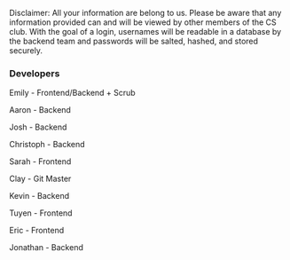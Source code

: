 Disclaimer: All your information are belong to us. Please be aware that any information provided can and will be viewed by other members of the CS club. With the goal of a login, usernames will be readable in a database by the backend team and passwords will be salted, hashed, and stored securely.


### Developers

Emily     - Frontend/Backend + Scrub

Aaron     - Backend

Josh      - Backend

Christoph - Backend

Sarah     - Frontend

Clay      - Git Master

Kevin     - Backend

Tuyen     - Frontend

Eric      - Frontend

Jonathan  - Backend
